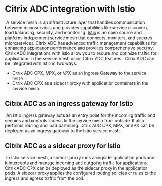 # Citrix ADC integration with Istio
​
A service mesh is an infrastructure layer that handles communication between microservices and provides capabilities like service discovery, load balancing, security, and monitoring. [Istio](https://github.com/istio/istio) is an open source and platform-independent service mesh that connects, monitors, and secures microservices. Citrix ADC has advanced traffic management capabilities for enhancing application performance and provides comprehensive security. Citrix ADC integrations with Istio allow you to secure and optimize traffic for applications in the service mesh using Citrix ADC features.
​
Citrix ADC can be integrated with Istio in two ways:
​
- Citrix ADC CPX, MPX, or VPX as an Ingress Gateway to the service mesh.
- Citrix ADC CPX as a sidecar proxy with application containers in the service mesh.
​
## Citrix ADC as an ingress gateway for Istio
​
An Istio ingress gateway acts as an entry point for the incoming traffic and secures and controls access to the service mesh from outside. It also performs routing and load balancing. Citrix ADC CPX, MPX, or VPX can be deployed as an ingress gateway to the Istio service mesh.
​
## Citrix ADC as a sidecar proxy for Istio
​
In Istio service mesh, a sidecar proxy runs alongside application pods and it intercepts and manage incoming and outgoing traffic for applications. Citrix ADC CPX can be deployed as the sidecar proxy in the application pods. A sidecar proxy applies the configured routing policies or rules to the ingress and egress traffic from the pod.
